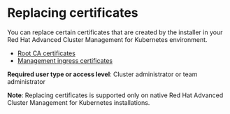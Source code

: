 # Replacing certificates

You can replace certain certificates that are created by the installer in your Red Hat Advanced Cluster Management for Kubernetes environment.

- [Root CA certificates](cert_root_ca.md) 
- [Management ingress certificates](cert_mgmt_ingress.md)

**Required user type or access level**: Cluster administrator or team administrator

**Note**: Replacing certificates is supported only on native Red Hat Advanced Cluster Management for Kubernetes installations.
